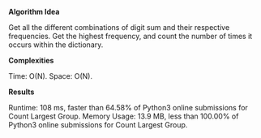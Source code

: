 **Algorithm Idea**

Get all the different combinations of digit 
sum and their respective frequencies. Get the 
highest frequency, and count the number of times 
it occurs within the dictionary. 

**Complexities**

Time: O(N).
Space: O(N).

**Results**

Runtime: 108 ms, faster than 64.58% of Python3 online submissions for Count Largest Group.
Memory Usage: 13.9 MB, less than 100.00% of Python3 online submissions for Count Largest Group.
